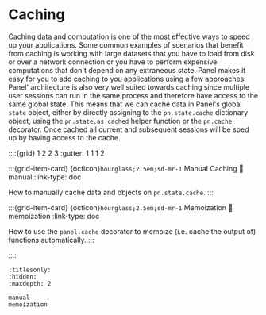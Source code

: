 # Caching

Caching data and computation is one of the most effective ways to speed up your applications. Some common examples of scenarios that benefit from caching is working with large datasets that you have to load from disk or over a network connection or you have to perform expensive computations that don't depend on any extraneous state. Panel makes it easy for you to add caching to you applications using a few approaches. Panel' architecture is also very well suited towards caching since multiple user sessions can run in the same process and therefore have access to the same global state. This means that we can cache data in Panel's global `state` object, either by directly assigning to the `pn.state.cache` dictionary object, using the `pn.state.as_cached` helper function or the `pn.cache` decorator. Once cached all current and subsequent sessions will be sped up by having access to the cache.

::::{grid} 1 2 2 3
:gutter: 1 1 1 2

:::{grid-item-card} {octicon}`hourglass;2.5em;sd-mr-1` Manual Caching
:link: manual
:link-type: doc

How to manually cache data and objects on `pn.state.cache`.
:::

:::{grid-item-card} {octicon}`hourglass;2.5em;sd-mr-1` Memoization
:link: memoization
:link-type: doc

How to use the `panel.cache` decorator to memoize (i.e. cache the output of) functions automatically.
:::

::::

```{toctree}
:titlesonly:
:hidden:
:maxdepth: 2

manual
memoization
```
